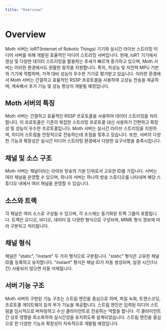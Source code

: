 ```yaml
---
title: "Overview"
---
```


# Overview

<!-- NOTE: Moth 서버 소개 -->

Moth 서버는 IoRT(Internet of Robotic Things) 기기와 실시간 라이브 스트리밍 미디어 서버를 위해 개발된 효율적인 미디어 스트리밍 서버입니다. 현재, IoRT 기기에서 영상 및 다양한 데이터 스트리밍을 활용하는 추세가 빠르게 증가하고 있으며, Moth 서버는 이러한 환경에서도 원활한 동작을 지원합니다. 특히, 저성능 및 저전력 MPU 기반의 기기에 적합하며, 가격 대비 성능이 우수한 기기로 평가받고 있습니다. 이러한 환경에서 Moth 서버는 간결하고 효율적인 RSSP 프로토콜을 사용하여 고성능 전송을 제공하며, 계속해서 추가 기능 및 성능 향상이 개발될 예정입니다.

<!-- # Moth -->

<!-- NOTE
- Moth 서버 주요 특징
- Moth 미디어 형식
- Moth 프로토콜 스택
- Moth 서버 스트림 엔진 및 하위 기능
 -->

## Moth 서버의 특징

Moth 서버는 간결하고 효율적인 RSSP 프로토콜을 사용하여 데이터 스트리밍을 처리합니다. 이 프로토콜은 기존의 복잡한 스트리밍 프로토콜 대신 사용하기 간편하고 확장성 및 성능이 우수한 프로토콜입니다. Moth 서버는 실시간 라이브 스트리밍을 지원하며, 미디어 스트림을 안정적으로 전송하는데 초점을 맞추고 있습니다. 또한, 서버의 다양한 기능과 확장성은 실시간 미디어 스트리밍 환경에서 다양한 요구사항을 충족시킵니다.

## 채널 및 소스 구조

Moth 서버는 채널이라는 라이브 방송의 기본 단위로서 고유한 ID를 가집니다. 서버는 여러 채널을 운영할 수 있으며, 하나의 서버는 하나의 방송 스튜디오를 나타내며 해당 스튜디오 내에서 여러 채널을 운영할 수 있습니다.

## 소스와 트랙

각 채널은 여러 소스로 구성될 수 있으며, 각 소스에는 동기화된 트랙 그룹이 포함됩니다. 트랙은 오디오, 비디오, 데이터 등 다양한 형식으로 구성되며, MIME 형식 정보에 따라 구분되고 처리됩니다.

## 채널 형식

채널은 "static", "instant" 두 가지 형식으로 구분됩니다. "static" 형식은 고유한 채널 ID를 등록하고 유지합니다. "instant" 형식은 채널 ID가 자동 생성되며, 일정 시간(1시간) 사용되지 않으면 자동 삭제됩니다.

## 서버 기능 구조

Moth 서버의 구현된 기능 구조는 스트림 엔진을 중심으로 하며, 파일 녹화, 트랜스코딩, 프로토콜 게이트웨이 등의 부가 기능을 제공합니다. 스트림 엔진은 입력된 미디어 스트림을 임시적으로 버퍼링하고 수신 클라이언트로 전송하는 역할을 합니다. 각 클라이언트 간 상호 영향을 최소화하여 실시간성을 유지하도록 설계되었습니다. 스트림 엔진을 중심으로 한 다양한 기능과 확장성이 지속적으로 개발될 예정입니다.

<!-- ## 주요 특징

Moth 미디어 스트리밍 서버는 다음과 같은 주요 특징을 제공합니다:

### 1. 실시간 스트리밍

Moth는 실시간으로 오디오 및 비디오 스트림을 처리하고 제공할 수 있는 능력을 갖추고 있습니다. 이를 통해 사용자는 높은 품질의 미디어 스트리밍을 경험할 수 있습니다.

### 2. 다양한 코덱 지원

다양한 오디오 및 비디오 코덱을 지원하여 다양한 미디어 형식을 처리하고 제공할 수 있습니다. 이는 서로 다른 디바이스 및 브라우저에서의 호환성을 제공합니다.

### 3. 확장성

Moth는 필요에 따라 확장이 가능한 아키텍처를 갖추고 있어, 사용자 수나 트래픽이 증가해도 안정적으로 서비스를 제공할 수 있습니다.

### 4. RSSP 프로토콜

Moth는 RSSP 프로토콜을 지원하여 클라이언트와 서버 간의 효율적인 미디어 스트리밍 통신을 가능하게 합니다.

## 사용 사례

Moth 미디어 스트리밍 서버는 다음과 같은 다양한 사용 사례에 적합합니다:

- 온라인 미디어 스트리밍 플랫폼 개발
- 라이브 스트리밍 애플리케이션 구축
- 엔터테인먼트 및 미디어 콘텐츠 제공

## 시작하기

Moth 미디어 스트리밍 서버를 시작하려면 ...

## 마무리

Moth는 강력한 미디어 스트리밍 솔루션으로, 다양한 사용 사례에 적합한 풍부한 기능을 제공합니다. 이 가이드의 다음 섹션에서는 Moth 서버의 주요 구성 요소와 사용법에 대해 자세히 알아볼 것입니다. -->
